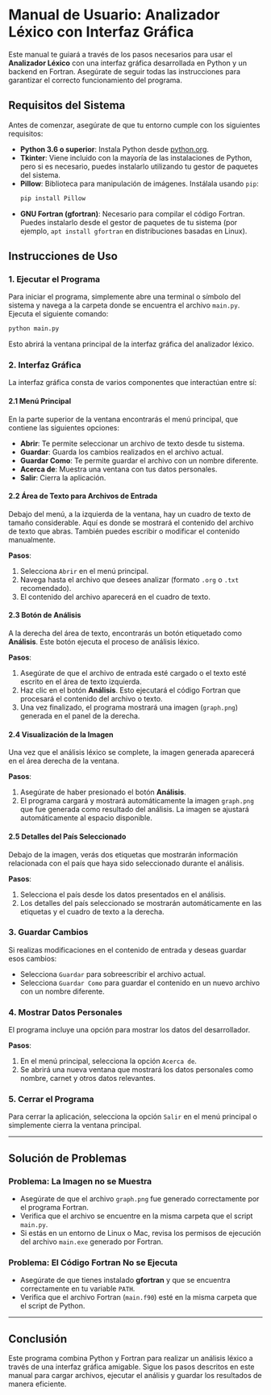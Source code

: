 
# Manual de Usuario: Analizador Léxico con Interfaz Gráfica

Este manual te guiará a través de los pasos necesarios para usar el **Analizador Léxico** con una interfaz gráfica desarrollada en Python y un backend en Fortran. Asegúrate de seguir todas las instrucciones para garantizar el correcto funcionamiento del programa.

## Requisitos del Sistema

Antes de comenzar, asegúrate de que tu entorno cumple con los siguientes requisitos:

- **Python 3.6 o superior**: Instala Python desde [python.org](https://www.python.org/).
- **Tkinter**: Viene incluido con la mayoría de las instalaciones de Python, pero si es necesario, puedes instalarlo utilizando tu gestor de paquetes del sistema.
- **Pillow**: Biblioteca para manipulación de imágenes. Instálala usando `pip`:
  ```bash
  pip install Pillow
  ```
- **GNU Fortran (gfortran)**: Necesario para compilar el código Fortran. Puedes instalarlo desde el gestor de paquetes de tu sistema (por ejemplo, `apt install gfortran` en distribuciones basadas en Linux).

## Instrucciones de Uso

### 1. Ejecutar el Programa

Para iniciar el programa, simplemente abre una terminal o símbolo del sistema y navega a la carpeta donde se encuentra el archivo `main.py`. Ejecuta el siguiente comando:

```bash
python main.py
```

Esto abrirá la ventana principal de la interfaz gráfica del analizador léxico.

### 2. Interfaz Gráfica

La interfaz gráfica consta de varios componentes que interactúan entre sí:

#### 2.1 Menú Principal

En la parte superior de la ventana encontrarás el menú principal, que contiene las siguientes opciones:

- **Abrir**: Te permite seleccionar un archivo de texto desde tu sistema.
- **Guardar**: Guarda los cambios realizados en el archivo actual.
- **Guardar Como**: Te permite guardar el archivo con un nombre diferente.
- **Acerca de**: Muestra una ventana con tus datos personales.
- **Salir**: Cierra la aplicación.

#### 2.2 Área de Texto para Archivos de Entrada

Debajo del menú, a la izquierda de la ventana, hay un cuadro de texto de tamaño considerable. Aquí es donde se mostrará el contenido del archivo de texto que abras. También puedes escribir o modificar el contenido manualmente.

**Pasos**:
1. Selecciona `Abrir` en el menú principal.
2. Navega hasta el archivo que desees analizar (formato `.org` o `.txt` recomendado).
3. El contenido del archivo aparecerá en el cuadro de texto.

#### 2.3 Botón de Análisis

A la derecha del área de texto, encontrarás un botón etiquetado como **Análisis**. Este botón ejecuta el proceso de análisis léxico.

**Pasos**:
1. Asegúrate de que el archivo de entrada esté cargado o el texto esté escrito en el área de texto izquierda.
2. Haz clic en el botón **Análisis**. Esto ejecutará el código Fortran que procesará el contenido del archivo o texto.
3. Una vez finalizado, el programa mostrará una imagen (`graph.png`) generada en el panel de la derecha.

#### 2.4 Visualización de la Imagen

Una vez que el análisis léxico se complete, la imagen generada aparecerá en el área derecha de la ventana.

**Pasos**:
1. Asegúrate de haber presionado el botón **Análisis**.
2. El programa cargará y mostrará automáticamente la imagen `graph.png` que fue generada como resultado del análisis. La imagen se ajustará automáticamente al espacio disponible.

#### 2.5 Detalles del País Seleccionado

Debajo de la imagen, verás dos etiquetas que mostrarán información relacionada con el país que haya sido seleccionado durante el análisis.

**Pasos**:
1. Selecciona el país desde los datos presentados en el análisis.
2. Los detalles del país seleccionado se mostrarán automáticamente en las etiquetas y el cuadro de texto a la derecha.

### 3. Guardar Cambios

Si realizas modificaciones en el contenido de entrada y deseas guardar esos cambios:

- Selecciona `Guardar` para sobreescribir el archivo actual.
- Selecciona `Guardar Como` para guardar el contenido en un nuevo archivo con un nombre diferente.

### 4. Mostrar Datos Personales

El programa incluye una opción para mostrar los datos del desarrollador.

**Pasos**:
1. En el menú principal, selecciona la opción `Acerca de`.
2. Se abrirá una nueva ventana que mostrará los datos personales como nombre, carnet y otros datos relevantes.

### 5. Cerrar el Programa

Para cerrar la aplicación, selecciona la opción `Salir` en el menú principal o simplemente cierra la ventana principal.

---

## Solución de Problemas

### Problema: La Imagen no se Muestra

- Asegúrate de que el archivo `graph.png` fue generado correctamente por el programa Fortran.
- Verifica que el archivo se encuentre en la misma carpeta que el script `main.py`.
- Si estás en un entorno de Linux o Mac, revisa los permisos de ejecución del archivo `main.exe` generado por Fortran.

### Problema: El Código Fortran No se Ejecuta

- Asegúrate de que tienes instalado **gfortran** y que se encuentra correctamente en tu variable `PATH`.
- Verifica que el archivo Fortran (`main.f90`) esté en la misma carpeta que el script de Python.

---

## Conclusión

Este programa combina Python y Fortran para realizar un análisis léxico a través de una interfaz gráfica amigable. Sigue los pasos descritos en este manual para cargar archivos, ejecutar el análisis y guardar los resultados de manera eficiente.
